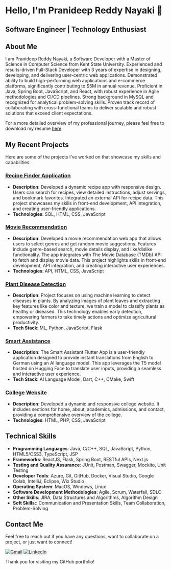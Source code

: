 # Hello, I'm Pranideep Reddy Nayaki 👋

## Software Engineer | Technology Enthusiast

## About Me

I am Pranideep Reddy Nayaki, a Software Developer with a Master of Science in Computer Science from Kent State University. Experienced and results-driven Full-Stack Developer with 3 years of expertise in designing, developing, and delivering user-centric web applications. Demonstrated ability to build high-performing web applications and e-commerce platforms, significantly contributing to $5M in annual revenue. Proficient in Java, Spring Boot, JavaScript, and React, with robust experience in Agile methodologies and CI/CD pipelines. Strong background in MySQL and recognized for analytical problem-solving skills. Proven track record of collaborating with cross-functional teams to deliver scalable and robust solutions that exceed client expectations.

For a more detailed overview of my professional journey, please feel free to download my resume [here](https://drive.google.com/file/d/16-MWMaRLcSpwJXyoRZzs-ypSPiYkF3OY/view?usp=drive_link).

## My Recent Projects

Here are some of the projects I've worked on that showcase my skills and capabilities:

### [Recipe Finder Application](https://github.com/pranideepnayaki/forkify-food-app)

- **Description**: Developed a dynamic recipe app with responsive design. Users can search for recipes, view detailed instructions, adjust servings, and bookmark favorites. Integrated an external API for recipe data. This project showcases my skills in front-end development, API integration, and creating user-friendly applications.
- **Technologies**: SQL, HTML, CSS, JavaScript

### [Movie Recommendation](https://github.com/pranideepnayaki/Movie_Recommendation)

- **Description**: Developed a movie recommendation web app that allows users to select genres and get random movie suggestions. Features include genre-based search, movie details display, and like/dislike functionality. The app integrates with The Movie Database (TMDb) API to fetch and display movie data. This project highlights skills in front-end development, API integration, and creating interactive user experiences.
- **Technologies**: API, HTML, CSS, JavaScript

### [Plant Disease Detection](https://github.com/pranideepnayaki/Plant_Disease_Detection)

- **Description**: Project focuses on using machine learning to detect diseases in plants. By analyzing images of plant leaves and extracting key features like color and texture, we train a model to classify plants as healthy or diseased. This technology enables early detection, empowering farmers to take timely actions and optimize agricultural productivity.
- **Tech Stack**: ML, Python, JavaScript, Flask

### [Smart Assistance](https://github.com/pranideepnayaki/smart_assistant)

- **Description**: The Smart Assistant Flutter App is a user-friendly application designed to provide instant translations from English to German using an AI language model. This app leverages the T5 model hosted on Hugging Face to translate user inputs, providing a seamless and interactive user experience.
- **Tech Stack**: AI Language Model, Dart, C++, CMake, Swift

### [College Website](https://github.com/pranideepnayaki/College_Website)

- **Description**: Developed a dynamic and responsive college website. It includes sections for home, about, academics, admissions, and contact, providing a comprehensive overview of the college.
- **Technologies**: HTML, PHP, CSS, JavaScript

## Technical Skills

- **Programming Languages**: Java, C/C++, SQL, JavaScript, Python, HTML5/CSS3, TypeScript, JSP
- **Frameworks**: ReactJS, Flask, Spring Boot, RESTful APIs, Next.js
- **Testing and Quality Assurance**: JUnit, Postman, Swagger, Mockito, Unit Testing
- **Developer Tools**: Azure, Git, GitHub, Docker, Visual Studio, Google Colab, IntelliJ, Eclipse, Wix Studio
- **Operating System**: MacOS, Windows, Linux
- **Software Development Methodologies**: Agile, Scrum, Waterfall, SDLC
- **Other Skills**: JIRA, Data Structures and Algorithms, Algorithm Design
- **Soft Skills:**: Communication and Presentation Skills, Team Collaboration, Problem-Solving

## Contact Me

Feel free to reach out if you have any questions, want to collaborate on a project, or just want to connect!

[![Gmail](https://img.shields.io/badge/Gmail-D14836?style=for-the-badge&logo=gmail&logoColor=white)](mailto:n.pranideepreddy1999@gmail.com)
[![LinkedIn](https://img.shields.io/badge/LinkedIn-0077B5?style=for-the-badge&logo=linkedin&logoColor=white)](https://www.linkedin.com/in/pranideepreddynayaki/)

Thank you for visiting my GitHub portfolio!
